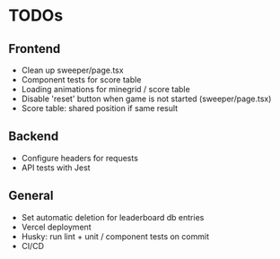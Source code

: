 # TODOs

## Frontend

- Clean up sweeper/page.tsx
- Component tests for score table
- Loading animations for minegrid / score table
- Disable 'reset' button when game is not started (sweeper/page.tsx)
- Score table: shared position if same result

## Backend

- Configure headers for requests
- API tests with Jest

## General

- Set automatic deletion for leaderboard db entries
- Vercel deployment
- Husky: run lint + unit / component tests on commit
- CI/CD
